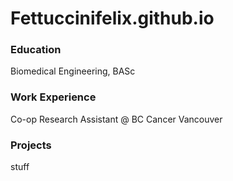 # Fettuccinifelix.github.io

### Education
Biomedical Engineering, BASc

### Work Experience
Co-op Research Assistant @ BC Cancer Vancouver

### Projects 
stuff
